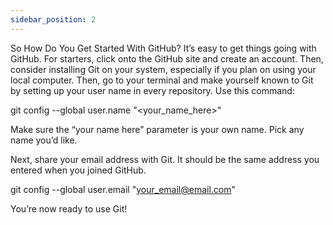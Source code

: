 ```yaml
---
sidebar_position: 2
---
```


So How Do You Get Started With GitHub?
It’s easy to get things going with GitHub. For starters, click onto the GitHub site and create an account. Then, consider installing Git on your system, especially if you plan on using your local computer. Then, go to your terminal and make yourself known to Git by setting up your user name in every repository. Use this command:

git config --global user.name "<your_name_here>"

Make sure the “your name here” parameter is your own name. Pick any name you’d like.

Next, share your email address with Git. It should be the same address you entered when you joined GitHub.

git config --global user.email "<your_email@email.com>"

You’re now ready to use Git!

